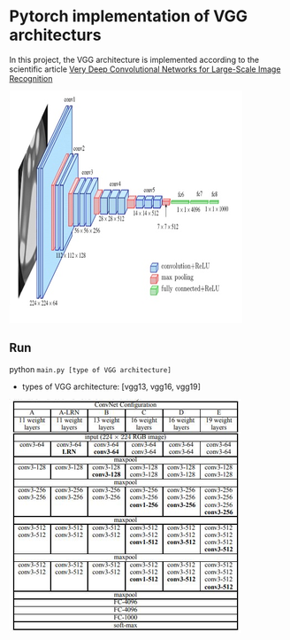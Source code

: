 # Pytorch implementation of VGG architecturs
In this project, the VGG architecture is implemented according to the scientific article [Very Deep Convolutional Networks for Large-Scale Image Recognition](https://arxiv.org/abs/1409.1556)

![](imgs/vgg_img_2.jpg)

## Run
python ```main.py [type of VGG architecture]```
* types of VGG architecture: [vgg13, vgg16, vgg19]

![](imgs/vgg_img_1.jpg)
